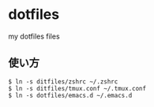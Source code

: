 # dotfiles
my dotfiles files

## 使い方
```
$ ln -s ditfiles/zshrc ~/.zshrc
$ ln -s ditfiles/tmux.conf ~/.tmux.conf
$ ln -s dotfiles/emacs.d ~/.emacs.d
```
